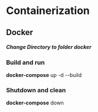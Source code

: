 # Containerization

## Docker

##### Change Directory to folder _docker_

### Build and run 

**docker-compose** up -d --build 

### Shutdown and clean

**docker-compose** down

